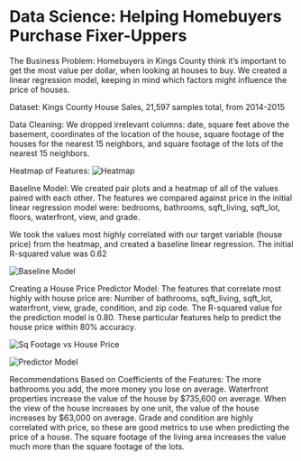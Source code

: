 

# Data Science: Helping Homebuyers Purchase Fixer-Uppers

The Business Problem: 
Homebuyers in Kings County think it’s important to get the most value per dollar, when looking at houses to buy. We created a linear regression model, keeping in mind which factors might influence the price of houses.

Dataset: Kings County House Sales, 21,597 samples total, from 2014-2015 

Data Cleaning: 
We dropped irrelevant columns: date, square feet above the basement, coordinates of the location of the house, square footage of the houses for the nearest 15 neighbors, and square footage of the lots of the nearest 15 neighbors. 

Heatmap of Features: 
![Heatmap](https://i.imgur.com/hqtbSng.png)

Baseline Model: 
We created pair plots and a heatmap of all of the values paired with each other. The features we compared against price in the initial linear regression model were: bedrooms, bathrooms,  sqft_living, sqft_lot, floors, waterfront, view, and grade. 

We took the values most highly correlated with our target variable (house price) from the heatmap, and created a baseline linear regression. The initial R-squared value was 0.62 

![Baseline Model](https://i.imgur.com/qW7Euoy.jpg)

Creating a House Price Predictor Model: 
The features that correlate most highly with house price are: 
Number of bathrooms, sqft_living, sqft_lot, waterfront, view, grade, condition, and zip code. The R-squared value for the prediction model is 0.80. These particular features help to predict the house price within 80% accuracy. 

![Sq Footage vs House Price](https://i.imgur.com/7VMJBNs.png)

![Predictor Model](https://i.imgur.com/qW7Euoy.jpg)

Recommendations Based on Coefficients of the Features:
The more bathrooms you add, the more money you lose on average. Waterfront properties increase the value of the house by $735,600 on average. When the view of the house increases by one unit, the value of the house increases by $63,000 on average. Grade and condition are highly correlated with price, so these are good metrics to use when predicting the price of a house. The square footage of the living area increases the value much more than the square footage of the lots.
